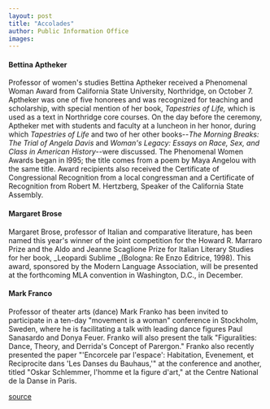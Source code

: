 ```yaml
---
layout: post
title: "Accolades"
author: Public Information Office
images:
---
```


#### Bettina Aptheker

Professor of women's studies Bettina Aptheker received a Phenomenal Woman Award from California State University, Northridge, on October 7. Aptheker was one of five honorees and was recognized for teaching and scholarship, with special mention of her book, _Tapestries of Life,_ which is used as a text in Northridge core courses. On the day before the ceremony, Aptheker met with students and faculty at a luncheon in her honor, during which _Tapestries of Life_ and two of her other books--_The Morning Breaks: The Trial of Angela Davis_ and _Woman's Legacy: Essays on Race, Sex, and Class in American History_\--were discussed. The Phenomenal Women Awards began in l995; the title comes from a poem by Maya Angelou with the same title. Award recipients also received the Certificate of Congressional Recognition from a local congressman and a Certificate of Recognition from Robert M. Hertzberg, Speaker of the California State Assembly.

#### Margaret Brose

Margaret Brose, professor of Italian and comparative literature, has been named this year's winner of the joint competition for the Howard R. Marraro Prize and the Aldo and Jeanne Scaglione Prize for Italian Literary Studies for her book, _Leopardi Sublime _(Bologna: Re Enzo Editrice, 1998). This award, sponsored by the Modern Language Association, will be presented at the forthcoming MLA convention in Washington, D.C., in December.

#### Mark Franco

Professor of theater arts (dance) Mark Franko has been invited to participate in a ten-day "movement is a woman" conference in Stockholm, Sweden, where he is facilitating a talk with leading dance figures Paul Sanasardo and Donya Feuer. Franko will also present the talk "Figuralities: Dance, Theory, and Derrida's Concept of Parergon." Franko also recently presented the paper "'Encorcele par l'espace': Habitation, Evenement, et Reciprocite dans 'Les Danses du Bauhaus,'" at the conference and another, titled "Oskar Schlemmer, l'homme et la figure d'art," at the Centre National de la Danse in Paris.  
  
[source](http://www1.ucsc.edu/currents/00-01/10-23/accolades.html "Permalink to accolades")

